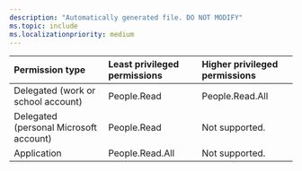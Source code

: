 ```yaml
---
description: "Automatically generated file. DO NOT MODIFY"
ms.topic: include
ms.localizationpriority: medium
---
```


|Permission type|Least privileged permissions|Higher privileged permissions|
|:---|:---|:---|
|Delegated (work or school account)|People.Read|People.Read.All|
|Delegated (personal Microsoft account)|People.Read|Not supported.|
|Application|People.Read.All|Not supported.|

